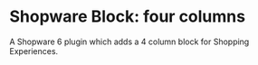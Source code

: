 # Shopware Block: four columns

A Shopware 6 plugin which adds a 4 column block for Shopping Experiences.

